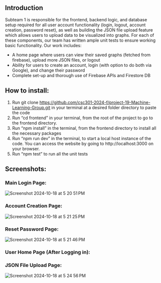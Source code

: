 ## Introduction

Subteam 1 is responsible for the frontend, backend logic, and database setup required for all user account functionality (login, logout, account creation, password reset), as well as building the JSON file upload feature which allows users to upload data to be visualized into graphs. For each of these components, our team has written ample unit tests to ensure working basic functionality. Our work includes:

- A home page where users can view their saved graphs (fetched from firebase), upload more JSON files, or logout
- Ability for users to create an account, login (with option to do both via Google), and change their password
- Complete set-up and thorough use of Firebase APIs and Firestore DB

## How to install:
1. Run git clone https://github.com/csc301-2024-f/project-19-Machine-Learning-Group.git in your terminal at a desired folder directory to paste the code
2. Run “cd frontend” in your terminal,  from the root of the project to go to the frontend directory.
3. Run “npm install” in the terminal, from the frontend directory to install all the necessary packages
4. Run “npm run dev” in the terminal, to start a local host instance of the code. You can access the website by going to http://localhost:3000 on your browser. 
5. Run “npm test” to run all the unit tests 

## Screenshots:
### Main Login Page:
![Screenshot 2024-10-18 at 5 20 51 PM](https://github.com/user-attachments/assets/c2047f35-b253-453d-8dba-91ec5f51477e)


### Account Creation Page:
![Screenshot 2024-10-18 at 5 21 25 PM](https://github.com/user-attachments/assets/d279c73b-58ff-4914-835c-52634be8ec17)

### Reset Password Page:
![Screenshot 2024-10-18 at 5 21 46 PM](https://github.com/user-attachments/assets/659fdc7c-930a-48f0-9ba7-b4ceac87f0c2)

### User Home Page (After Logging in):


### JSON File Upload Page:
![Screenshot 2024-10-18 at 5 24 56 PM](https://github.com/user-attachments/assets/028449d6-babc-4dc8-a07b-05e25c00970d)
